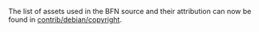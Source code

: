 The list of assets used in the BFN source and their attribution can now be found in [contrib/debian/copyright](../contrib/debian/copyright).
